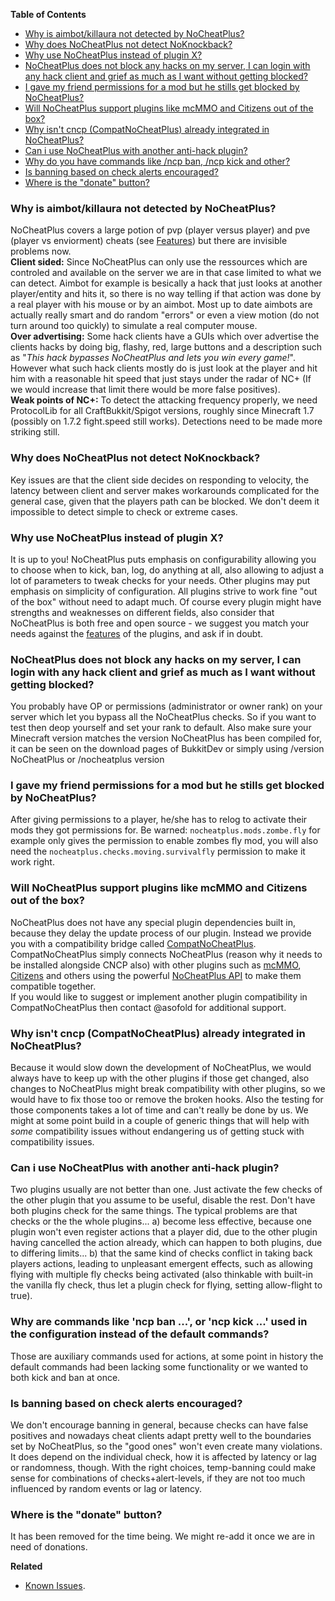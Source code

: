 **Table of Contents**
* [Why is aimbot/killaura not detected by NoCheatPlus?](FAQ#why-is-aimbot/killaura-not-detected-by-nocheatplus)
* [Why does NoCheatPlus not detect NoKnockback?](FAQ#why-does-nocheatplus-not-detect-nokncokback)
* [Why use NoCheatPlus instead of plugin X?](FAQ#why-use-nocheatplus-instead-of-plugin-x)
* [NoCheatPlus does not block any hacks on my server, I can login with any hack client and grief as much as I want without getting blocked?](FAQ#nocheatplus-does-not-block-any-hacks-on-my-server-i-can-login-with-any-hack-client-and-grief-as-much-as-i-want-without-getting-blocked)
* [I gave my friend permissions for a mod but he stills get blocked by NoCheatPlus?](FAQ#i-gave-my-friend-permissions-for-a-mod-but-he-stills-get-blocked-by-nocheatplus)
* [Will NoCheatPlus support plugins like mcMMO and Citizens out of the box?](FAQ#will-nocheatplus-support-plugins-like-mcmmo-and-citizens-out-of-the-box)
* [Why isn't cncp (CompatNoCheatPlus) already integrated in NoCheatPlus?](FAQ#why-isnt-cncp-compatnocheatplus-already-integrated-in-nocheatplus)
* [Can i use NoCheatPlus with another anti-hack plugin?](FAQ#why-do-you-have-commands-like-ncp-ban-ncp-kick-and-other)
* [Why do you have commands like /ncp ban, /ncp kick and other?](FAQ#why-use-nocheatplus-instead-of-plugin-x)
* [Is banning based on check alerts encouraged?](FAQ#is-banning-based-on-check-alerts-encouraged)
* [Where is the "donate" button?](FAQ#where-is-the-donate-button)

### Why is aimbot/killaura not detected by NoCheatPlus?
NoCheatPlus covers a large potion of pvp (player versus player) and pve (player vs enviorment) cheats (see [Features](Features#fight)) but there are invisible problems now.  
**Client sided:** Since NoCheatPlus can only use the ressources which are controled and available on the server we are in that case limited to what we can detect. Aimbot for example is besically a hack that just looks at another player/entity and hits it, so there is no way telling if that action was done by a real player with his mouse or by an aimbot. Most up to date aimbots are actually really smart and do random "errors" or even a view motion (do not turn around too quickly) to simulate a real computer mouse.  
**Over advertising:** Some hack clients have a GUIs which over advertise the clients hacks by doing big, flashy, red, large buttons and a description such as "*This hack bypasses NoCheatPlus and lets you win every game!*". However what such hack clients mostly do is just look at the player and hit him with a reasonable hit speed that just stays under the radar of NC+ (If we would increase that limit there would be more false positives).  
**Weak points of NC+:** To detect the attacking frequency properly, we need ProtocolLib for all CraftBukkit/Spigot versions, roughly since Minecraft 1.7 (possibly on 1.7.2 fight.speed still works). Detections need to be made more striking still. 

### Why does NoCheatPlus not detect NoKnockback?
Key issues are that the client side decides on responding to velocity, the latency between client and server makes workarounds complicated for the general case, given that the players path can be blocked. We don't deem it impossible to detect simple to check or extreme cases.

### Why use NoCheatPlus instead of plugin X?
It is up to you! NoCheatPlus puts emphasis on configurability allowing you to choose when to kick, ban, log, do anything at all, also allowing to adjust a lot of parameters to tweak checks for your needs. Other plugins may put emphasis on simplicity of configuration. All plugins strive to work fine "out of the box" without need to adapt much. Of course every plugin might have strengths and weaknesses on different fields, also consider that NoCheatPlus is both free and open source - we suggest you match your needs against the [features](Features) of the plugins, and ask if in doubt.

### NoCheatPlus does not block any hacks on my server, I can login with any hack client and grief as much as I want without getting blocked?
You probably have OP or permissions (administrator or owner rank) on your server which let you bypass all the NoCheatPlus checks. So if you want to test then deop yourself and set your rank to default. Also make sure your Minecraft version matches the version NoCheatPlus has been compiled for, it can be seen on the download pages of BukkitDev or simply using /version NoCheatPlus or /nocheatplus version

### I gave my friend permissions for a mod but he stills get blocked by NoCheatPlus?
After giving permissions to a player, he/she has to relog to activate their mods they got permissions for. Be warned: `nocheatplus.mods.zombe.fly` for example only gives the permission to enable zombes fly mod, you will also need the `nocheatplus.checks.moving.survivalfly` permission to make it work right.

### Will NoCheatPlus support plugins like mcMMO and Citizens out of the box?
NoCheatPlus does not have any special plugin dependencies built in, because they delay the update process of our plugin. Instead we provide you with a compatibility bridge called [CompatNoCheatPlus].  
CompatNoCheatPlus simply connects NoCheatPlus (reason why it needs to be installed alongside CNCP also) with other plugins such as [mcMMO], [Citizens] and others using the powerful [NoCheatPlus API](API) to make them compatible together.  
If you would like to suggest or implement another plugin compatibility in CompatNoCheatPlus then contact @asofold for additional support.

### Why isn't cncp (CompatNoCheatPlus) already integrated in NoCheatPlus?
Because it would slow down the development of NoCheatPlus, we would always have to keep up with the other plugins if those get changed, also changes to NoCheatPlus might break compatibility with other plugins, so we would have to fix those too or remove the broken hooks. Also the testing for those components takes a lot of time and can't really be done by us. We might at some point build in a couple of generic things that will help with _some_ compatibility issues without endangering us of getting stuck with compatibility issues.

### Can i use NoCheatPlus with another anti-hack plugin?
Two plugins usually are not better than one. Just activate the few checks of the other plugin that you assume to be useful, disable the rest. Don't have both plugins check for the same things. The typical problems are that checks or the the whole plugins... a) become less effective, because one plugin won't even register actions that a player did, due to the other plugin having cancelled the action already, which can happen to both plugins, due to differing limits... b) that the same kind of checks conflict in taking back players actions, leading to unpleasant emergent effects, such as allowing flying with multiple fly checks being activated (also thinkable with built-in the vanilla fly check, thus let a plugin check for flying, setting allow-flight to true).

### Why are commands like 'ncp ban ...', or 'ncp kick ...' used in the configuration instead of the default commands?
Those are auxiliary commands used for actions, at some point in history the default commands had been lacking some functionality or we wanted to both kick and ban at once.

### Is banning based on check alerts encouraged?
We don't encourage banning in general, because checks can have false positives and nowadays cheat clients adapt pretty well to the boundaries set by NoCheatPlus, so the "good ones" won't even create many violations. It does depend on the individual check, how it is affected by latency or lag or randomness, though. With the right choices, temp-banning could make sense for combinations of checks+alert-levels, if they are not too much influenced by random events or lag or latency.

### Where is the "donate" button?
It has been removed for the time being. We might re-add it once we are in need of donations.

**Related**  
* [Known Issues](Known-Issues).

[CompatNoCheatPlus]:http://dev.bukkit.org/bukkit-plugins/compatnocheatplus-cncp/
[mcMMO]:http://dev.bukkit.org/bukkit-plugins/mcmmo/
[Citizens]:http://dev.bukkit.org/bukkit-plugins/citizens/
